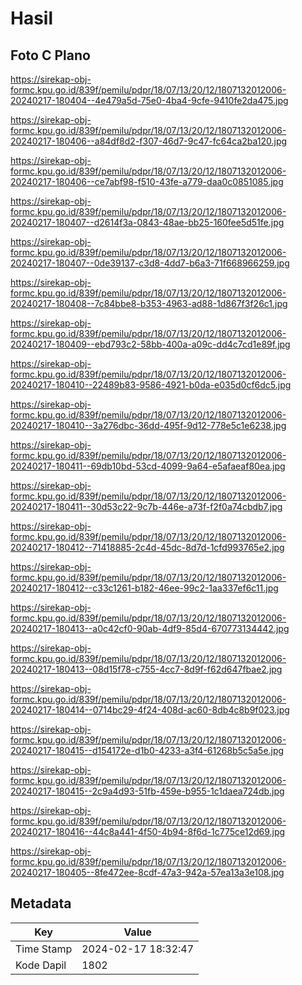 # Hasil

## Foto C Plano

https://sirekap-obj-formc.kpu.go.id/839f/pemilu/pdpr/18/07/13/20/12/1807132012006-20240217-180404--4e479a5d-75e0-4ba4-9cfe-9410fe2da475.jpg

https://sirekap-obj-formc.kpu.go.id/839f/pemilu/pdpr/18/07/13/20/12/1807132012006-20240217-180406--a84df8d2-f307-46d7-9c47-fc64ca2ba120.jpg

https://sirekap-obj-formc.kpu.go.id/839f/pemilu/pdpr/18/07/13/20/12/1807132012006-20240217-180406--ce7abf98-f510-43fe-a779-daa0c0851085.jpg

https://sirekap-obj-formc.kpu.go.id/839f/pemilu/pdpr/18/07/13/20/12/1807132012006-20240217-180407--d2614f3a-0843-48ae-bb25-160fee5d51fe.jpg

https://sirekap-obj-formc.kpu.go.id/839f/pemilu/pdpr/18/07/13/20/12/1807132012006-20240217-180407--0de39137-c3d8-4dd7-b6a3-71f668966259.jpg

https://sirekap-obj-formc.kpu.go.id/839f/pemilu/pdpr/18/07/13/20/12/1807132012006-20240217-180408--7c84bbe8-b353-4963-ad88-1d867f3f26c1.jpg

https://sirekap-obj-formc.kpu.go.id/839f/pemilu/pdpr/18/07/13/20/12/1807132012006-20240217-180409--ebd793c2-58bb-400a-a09c-dd4c7cd1e89f.jpg

https://sirekap-obj-formc.kpu.go.id/839f/pemilu/pdpr/18/07/13/20/12/1807132012006-20240217-180410--22489b83-9586-4921-b0da-e035d0cf6dc5.jpg

https://sirekap-obj-formc.kpu.go.id/839f/pemilu/pdpr/18/07/13/20/12/1807132012006-20240217-180410--3a276dbc-36dd-495f-9d12-778e5c1e6238.jpg

https://sirekap-obj-formc.kpu.go.id/839f/pemilu/pdpr/18/07/13/20/12/1807132012006-20240217-180411--69db10bd-53cd-4099-9a64-e5afaeaf80ea.jpg

https://sirekap-obj-formc.kpu.go.id/839f/pemilu/pdpr/18/07/13/20/12/1807132012006-20240217-180411--30d53c22-9c7b-446e-a73f-f2f0a74cbdb7.jpg

https://sirekap-obj-formc.kpu.go.id/839f/pemilu/pdpr/18/07/13/20/12/1807132012006-20240217-180412--71418885-2c4d-45dc-8d7d-1cfd993765e2.jpg

https://sirekap-obj-formc.kpu.go.id/839f/pemilu/pdpr/18/07/13/20/12/1807132012006-20240217-180412--c33c1261-b182-46ee-99c2-1aa337ef6c11.jpg

https://sirekap-obj-formc.kpu.go.id/839f/pemilu/pdpr/18/07/13/20/12/1807132012006-20240217-180413--a0c42cf0-90ab-4df9-85d4-670773134442.jpg

https://sirekap-obj-formc.kpu.go.id/839f/pemilu/pdpr/18/07/13/20/12/1807132012006-20240217-180413--08d15f78-c755-4cc7-8d9f-f62d647fbae2.jpg

https://sirekap-obj-formc.kpu.go.id/839f/pemilu/pdpr/18/07/13/20/12/1807132012006-20240217-180414--0714bc29-4f24-408d-ac60-8db4c8b9f023.jpg

https://sirekap-obj-formc.kpu.go.id/839f/pemilu/pdpr/18/07/13/20/12/1807132012006-20240217-180415--d154172e-d1b0-4233-a3f4-61268b5c5a5e.jpg

https://sirekap-obj-formc.kpu.go.id/839f/pemilu/pdpr/18/07/13/20/12/1807132012006-20240217-180415--2c9a4d93-51fb-459e-b955-1c1daea724db.jpg

https://sirekap-obj-formc.kpu.go.id/839f/pemilu/pdpr/18/07/13/20/12/1807132012006-20240217-180416--44c8a441-4f50-4b94-8f6d-1c775ce12d69.jpg

https://sirekap-obj-formc.kpu.go.id/839f/pemilu/pdpr/18/07/13/20/12/1807132012006-20240217-180405--8fe472ee-8cdf-47a3-942a-57ea13a3e108.jpg


## Metadata

| Key        | Value               |
| ---------- | ------------------- |
| Time Stamp | 2024-02-17 18:32:47 |
| Kode Dapil | 1802                |



